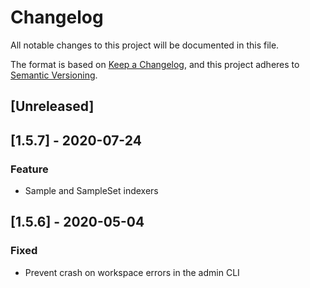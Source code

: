 # Changelog
All notable changes to this project will be documented in this file.

The format is based on [Keep a Changelog](https://keepachangelog.com/en/1.0.0/),
and this project adheres to [Semantic Versioning](https://semver.org/spec/v2.0.0.html).

## [Unreleased]

## [1.5.7] - 2020-07-24
### Feature
- Sample and SampleSet indexers

## [1.5.6] - 2020-05-04
### Fixed
- Prevent crash on workspace errors in the admin CLI
